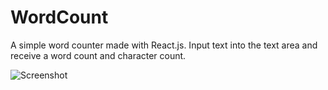 # WordCount

A simple word counter made with React.js. Input text into the text area and receive a word count and character count.

![Screenshot](https://cdn.discordapp.com/attachments/829247064461279235/955818916347793428/unknown.png)